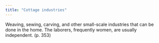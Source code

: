 ```yaml
---
title: "Cottage industries"
---
```

Weaving, sewing, carving, and other small-scale industries that can be done in the home. The laborers, frequently women, are usually independent. (p. 353)

